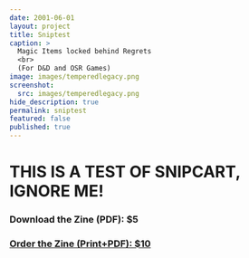```yaml
---
date: 2001-06-01
layout: project
title: Sniptest
caption: >
  Magic Items locked behind Regrets
  <br>
  (For D&D and OSR Games)
image: images/temperedlegacy.png
screenshot:
  src: images/temperedlegacy.png
hide_description: true
permalink: sniptest
featured: false
published: true
---
```


# THIS IS A TEST OF SNIPCART, IGNORE ME!

<div class="row centerButtons">
  <div class="col-md-6 col-12">
    <a class="btn tempered-btn notransition snipcart-add-item" 
      data-item-id="tempered-legacy" 
      data-item-price="5.00"
      data-item-url="/sniptest"
      data-item-file-guid="123"
      data-item-description="Tempered Legacy is a magic item supplement for fantasy RPGs. The powers of these items are locked behind the regrets of previous owners."
      data-item-image="/images/Tempered-Print1.jpg" 
      data-item-name="Tempered Legacy">
      <h3>Download the Zine (PDF): $5</h3>
    </a>
  </div>
  <div class="col-md-6 col-12">
    <a class="btn tempered-btn notransition" href="https://gum.co/GVZjRc" target="_blank">
      <h3>Order the Zine (Print+PDF): $10</h3>
    </a>
  </div>
</div>

<!-- snipcart code -->
<div hidden id="snipcart" data-api-key="Y2Q2ZTBhMDgtYzNmNy00MTAxLWE4ZWItNGE0NzljMzljMTE3NjM3MzQyMjA2MzU1NzMxNzgx"></div>
<script async src="https://cdn.snipcart.com/themes/v3.0.20/default/snipcart.js" language="javascript" type="text/javascript"></script>